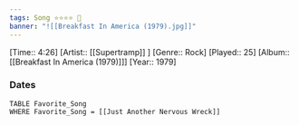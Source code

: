 ```yaml
---
tags: Song ⭐⭐⭐⭐ 💛
banner: "![[Breakfast In America (1979).jpg]]"
---
```

[Time:: 4:26]
[Artist:: [[Supertramp]] ]
[Genre:: Rock]
[Played:: 25]
[Album:: [[Breakfast In America (1979)]]]
[Year:: 1979]
### Dates
````dataview
TABLE Favorite_Song
WHERE Favorite_Song = [[Just Another Nervous Wreck]]
````